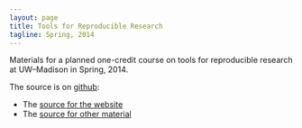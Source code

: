 ```yaml
---
layout: page
title: Tools for Reproducible Research
tagline: Spring, 2014
---
```


Materials for a planned one-credit course on tools for reproducible
research at UW&ndash;Madison in Spring, 2014.

The source is on [github](http://github.com):
- The [source for the website](https://github.com/kbroman/Tools4RR/tree/gh-pages)
- The [source for other material](https://github.com/kbroman/Tools4RR/tree/master)
